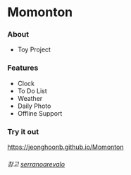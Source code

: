 Momonton
========

### About
* Toy Project

### Features
* Clock
* To Do List
* Weather
* Daily Photo
* Offline Support

### Try it out

https://jeonghoonb.github.io/Momonton

###### 참고 [serranoarevalo]
[serranoarevalo]: https://www.youtube.com/watch?v=wUHncG3VwPw&list=PL7jH19IHhOLM8YwJMTa3UkXZN-LldYnyK
